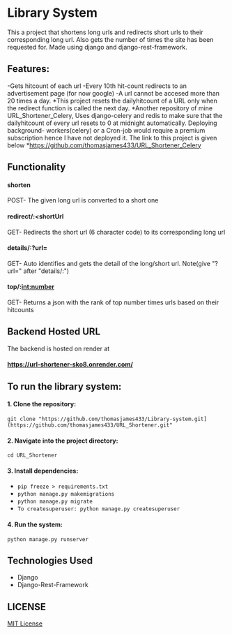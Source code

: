 # Library System
This a project that shortens long urls and redirects short urls to their corresponding long url. Also gets the number of times the site has been requested for. Made using django and django-rest-framework.
## Features:
-Gets hitcount of each url
-Every 10th hit-count redirects to an advertisement page (for now google)
-A url cannot be accesed more than 20 times a day. 
  *This project resets the dailyhitcount of a URL only when the redirect function is called the next day.
  *Another repository of mine URL_Shortener_Celery, Uses django-celery and redis to make sure that the dailyhitcount of every url resets to 0 at midnight automatically. Deploying background-           workers(celery) or a Cron-job would require a premium subscription hence I have not deployed it. The link to this project is given below
  *https://github.com/thomasjames433/URL_Shortener_Celery

## Functionality

#### shorten
 POST- The given long url is converted to a short one

#### redirect/:<shortUrl
  GET- Redirects the short url (6 character code) to its corresponding long url

#### details/:?url= <enter the url>
  GET- Auto identifies and gets the detail of the long/short url. Note(give "?url=" after "details/:")

#### top/:<int:number>
  GET- Returns a json with the rank of top number times urls based on their hitcounts


## Backend Hosted URL
The backend is hosted on render at 
#### https://url-shortener-sko8.onrender.com/


## To run the library system:

#### 1. Clone the repository:
   `git clone "https://github.com/thomasjames433/Library-system.git](https://github.com/thomasjames433/URL_Shortener.git"`
#### 2. Navigate into the project directory:
   `cd URL_Shortener`
#### 3. Install dependencies:
   - `pip freeze > requirements.txt`
   - `python manage.py makemigrations`
   - `python manage.py migrate`  
   - `To createsuperuser: python manage.py createsuperuser`
#### 4. Run the system:
   `python manage.py runserver`

## Technologies Used
- Django
- Django-Rest-Framework


## LICENSE
[MIT License](LICENSE)
